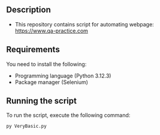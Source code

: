 ## Description
-	This repository contains script for automating webpage: https://www.qa-practice.com

## Requirements
You need to install the following:
-	Programming language (Python 3.12.3)
-	Package manager (Selenium)


## Running the script
To run the script, execute the following command:
```bash
py VeryBasic.py
```
